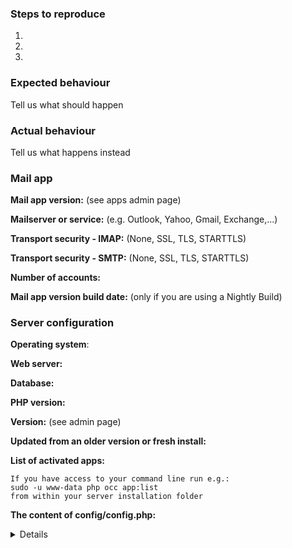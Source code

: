 ### Steps to reproduce
1.
2.
3.

### Expected behaviour
Tell us what should happen

### Actual behaviour
Tell us what happens instead

### Mail app

**Mail app version:** (see apps admin page)

**Mailserver or service:** (e.g. Outlook, Yahoo, Gmail, Exchange,...)

**Transport security - IMAP:** (None, SSL, TLS, STARTTLS) 

**Transport security - SMTP:** (None, SSL, TLS, STARTTLS)

**Number of accounts:**

**Mail app version build date:** (only if you are using a Nightly Build)


### Server configuration
<!--
You can use the Issue Template application to prefill most of the required information: https://apps.nextcloud.com/apps/issuetemplate
-->
**Operating system**:

**Web server:**

**Database:**

**PHP version:**

**Version:** (see admin page)

**Updated from an older version or fresh install:**

**List of activated apps:**

```
If you have access to your command line run e.g.:
sudo -u www-data php occ app:list
from within your server installation folder
```

**The content of config/config.php:**

<details>
```
If you have access to your command line run e.g.:
sudo -u www-data php occ config:list system
from within your Nextcloud installation folder

or

Insert your config.php content here
Make sure to remove all sensitive content such as passwords. (e.g. database password, passwordsalt, secret, smtp password, …)
```
</details>

#### Client configuration
**Browser:**

**Operating system:**

#### Logs
##### Web server error log
```
Insert your webserver log here
```

##### Server log (data/nextcloud.log)
<details>
```
Insert your server log here
```
</details>

##### Horde IMAP log (data/horde_imap.log)
<details>
```
Insert your horde IMAP log here, see https://github.com/nextcloud/mail#debug-mode
```
</details>

##### Horde SMTP log (data/horde_smtp.log)
<details>
```
Insert your horde SMTP log here, see https://github.com/nextcloud/mail#debug-mode
```
</details>

##### Browser log
<details>
```
Insert your browser log here, this could for example include:

a) The javascript console log
b) The network log 
c) ...
```
</details>
